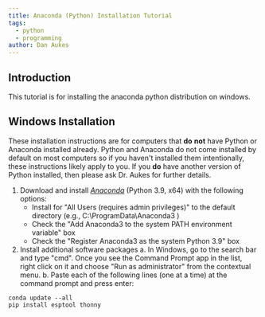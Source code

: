 ```yaml
---
title: Anaconda (Python) Installation Tutorial
tags: 
  - python
  - programming
author: Dan Aukes
---
```


## Introduction

This tutorial is for installing the anaconda python distribution on windows.

## Windows Installation

These installation instructions are for computers that **do** **not** have Python or Anaconda installed already. Python and Anaconda do not come installed by default on most computers so if you haven't installed them intentionally, these instructions likely apply to you. If you **do** have another version of Python installed, then please ask Dr. Aukes for further details.

1.  Download and install [*Anaconda*](https://www.anaconda.com/products/individual#Downloads) (Python 3.9, x64) with the following options:
    -   Install for "All Users (requires admin privileges)" to the default directory (e.g., C:\\ProgramData\\Anaconda3 )
    -   Check the "Add Anaconda3 to the system PATH environment variable" box
    -   Check the "Register Anaconda3 as the system Python 3.9" box
2.  Install additional software packages
    a.  In Windows, go to the search bar and type "cmd". Once you see the Command Prompt app in the list, right click on it and choose "Run as administrator" from the contextual menu.
    b.  Paste each of the following lines (one at a time) at the command prompt and press enter:

``` {.bash}
conda update --all
pip install esptool thonny
```
